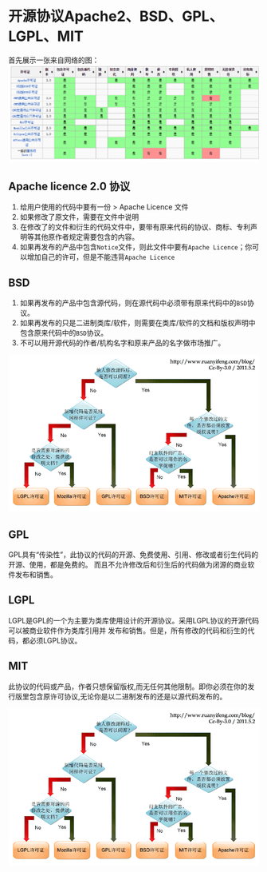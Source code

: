 # 开源协议Apache2、BSD、GPL、LGPL、MIT

首先展示一张来自网络的图：
![开源协议对比](https://github.com/winjin/learngit/blob/master/GNOM.png)

## Apache licence 2.0 协议

1. 给用户使用的代码中要有一份 > Apache Licence 文件
2. 如果修改了原文件，需要在文件中说明
3. 在修改了的文件和衍生的代码文件中，要带有原来代码的协议、商标、专利声明等其他原作者规定需要包含的内容。
4. 如果再发布的产品中包含`Notice`文件，则此文件中要有`Apache Licence`；你可以增加自己的许可，但是不能违背`Apache Licence`

## BSD

1. 如果再发布的产品中包含源代码，则在源代码中必须带有原来代码中的`BSD`协议。
2. 如果再发布的只是二进制类库/软件，则需要在类库/软件的文档和版权声明中包含原来代码中的`BSD`协议。
3. 不可以用开源代码的作者/机构名字和原来产品的名字做市场推广。

![原版](https://github.com/winjin/learngit/blob/master/Bagwell.png)

## GPL

GPL具有“传染性”，此协议的代码的开源、免费使用、引用、修改或者衍生代码的开源、使用，都是免费的。
而且不允许修改后和衍生后的代码做为闭源的商业软件发布和销售。

## LGPL 

LGPL是GPL的一个为主要为类库使用设计的开源协议。采用LGPL协议的开源代码可以被商业软件作为类库引用并 发布和销售。但是，所有修改的代码和衍生的代码，都必须LGPL协议。

## MIT

此协议的代码或产品，作者只想保留版权,而无任何其他限制。即你必须在你的发行版里包含原许可协议,无论你是以二进制发布的还是以源代码发布的。


![汉化版](https://github.com/winjin/learngit/blob/master/Bagwell.png)